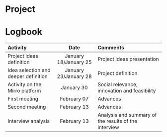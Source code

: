 # Project


# Logbook

| Activity                                               | Date       | Comments                       |
| :----------------------------------------------------- | :---------:| :------------------------------------------------------ |
|Project ideas definition                               | January 18/January 25| Project ideas presentation|
| Idea selection and deeper definition                   | January 23/January 28| Project definition   |
| Activity on the Mirro platform                         | January 30 | Social relevance, innovation and feasibility            |
| First meeting                                          | February 07| Advances                                                |
| Second meeting                                         | February 13| Advances                                                |
| Interview analysis                                     | February 13| Analysis and summary of the results of the interview    |
